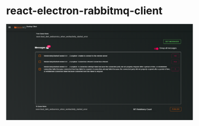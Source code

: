 # react-electron-rabbitmq-client
<img src="https://github.com/caglayanburak/react-electron-rabbitmq-client/blob/master/electron-react-boilerplate/group-messages.PNG?raw=true" alt="business-queues.PNG">
